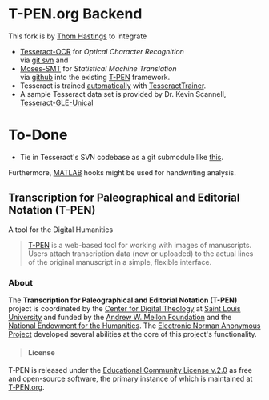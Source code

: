 T-PEN.org Backend
=================
This fork is by [Thom Hastings](http://turing.slu.edu/~hastint/) to integrate
+ [Tesseract-OCR](http://code.google.com/p/tesseract-ocr/) for _Optical Character Recognition_  
via [git svn](http://git-scm.com/docs/git-svn) and
+ [Moses-SMT](http://www.statmt.org/moses/) for _Statistical Machine Translation_  
via [github](https://github.com/moses-smt/mosesdecoder) into the existing [T-PEN](http://t-pen.org) framework.
+ Tesseract is trained [automatically](http://isbullsh.it/2012/06/Automatic-tesseract-training/) with [TesseractTrainer](https://github.com/BaltoRouberol/TesseractTrainer).  
+ A sample Tesseract data set is provided by Dr. Kevin Scannell, [Tesseract-GLE-Unical](https://code.google.com/p/tesseract-gle-unical/)

To-Done
=======
+ Tie in Tesseract's SVN codebase as a git submodule like [this](http://fredericiana.com/2010/01/12/using-svn-repositories-as-git-submodules/).

Furthermore, [MATLAB](http://www.mathworks.com/products/matlab/) hooks might be used for handwriting analysis.

Transcription for Paleographical and Editorial Notation (T-PEN)
---------------------------------------------------------------
A tool for the Digital Humanities
> [T-PEN](http://t-pen.org) is a web-based tool for working with images of manuscripts. Users attach transcription data (new or uploaded) to the actual lines of the original manuscript in a simple, flexible interface.

### About
The **Transcription for Paleographical and Editorial Notation (T-PEN)** project is coordinated by the [Center for Digital Theology](http://www.slu.edu/x27122.xml) at [Saint Louis University](http://www.slu.edu) and funded by the [Andrew W. Mellon Foundation](http://www.mellon.org) and the [National Endowment for the Humanities](http://www.neh.gov). The [Electronic Norman Anonymous Project](http://normananonymous.org/ENAP/) developed several abilities at the core of this project's functionality.
> #### License
T‑PEN is released under the [Educational Community License v.2.0](http://opensource.org/licenses/ECL-2.0) as free and open-source software, the primary instance of which is maintained at [T‑PEN.org](http://www.t-pen.org).

